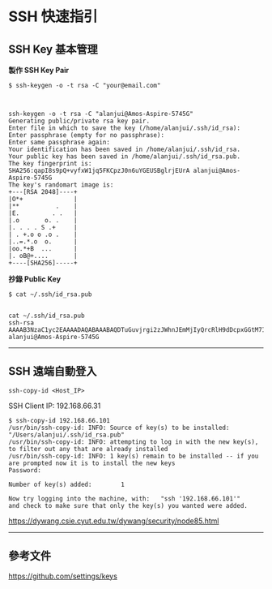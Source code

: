 # SSH 快速指引


## SSH Key 基本管理

**製作  SSH Key Pair**

    $ ssh-keygen -o -t rsa -C "your@email.com"



    ssh-keygen -o -t rsa -C "alanjui@Amos-Aspire-5745G"
    Generating public/private rsa key pair.
    Enter file in which to save the key (/home/alanjui/.ssh/id_rsa):
    Enter passphrase (empty for no passphrase):
    Enter same passphrase again:
    Your identification has been saved in /home/alanjui/.ssh/id_rsa.
    Your public key has been saved in /home/alanjui/.ssh/id_rsa.pub.
    The key fingerprint is:
    SHA256:qapI8s9pQ+vyfxW1jq5FKCpzJ0n6uYGEUSBglrjEUrA alanjui@Amos-Aspire-5745G
    The key's randomart image is:
    +---[RSA 2048]----+
    |O*+              |
    |**          .    |
    |E.         . .   |
    |.o       o. .    |
    |. . . . S .+     |
    | . +.o o .o .    |
    |..=.*.o  o.      |
    |oo.*+B  ...      |
    |. oB@+....       |
    +----[SHA256]-----+


**抄錄 Public Key**


    $ cat ~/.ssh/id_rsa.pub


    cat ~/.ssh/id_rsa.pub
    ssh-rsa AAAAB3NzaC1yc2EAAAADAQABAAABAQDTuGuvjrgi2zJWhnJEmMjIyQrcRlH9dDcpxGGtM7IOsiNcmUMOQVRLAqzExcbaI0ri9kMyR3vl1yF9EULswx3CdbVfRSauH3MDHmTtJSzoo5yRNTrYOHEe60fAajhjGXU+zOtXXxmX/extGticI8XpfSYS2r0/Fq8SxamUOpB6zLJykAzCnopDLpQdSP3Oz+lHMUqrQZPeKh5V2ZEftuY155+4Z2/6cB5fMxLsMsLlI8bKwqwzpCa5LP4uVZkil5weCO0UYM57mC21+hPNkvPTK9NxTOmuaaGGBzPRCfm1X2z8mVQ2DEO+awyUs0OWnu9OnN5l7PpdoTM3FnXEbkfT alanjui@Amos-Aspire-5745G



----------


## SSH 遠端自動登入


    ssh-copy-id <Host_IP>

SSH Client IP: 192.168.66.31

    $ ssh-copy-id 192.168.66.101
    /usr/bin/ssh-copy-id: INFO: Source of key(s) to be installed: "/Users/alanjui/.ssh/id_rsa.pub"
    /usr/bin/ssh-copy-id: INFO: attempting to log in with the new key(s), to filter out any that are already installed
    /usr/bin/ssh-copy-id: INFO: 1 key(s) remain to be installed -- if you are prompted now it is to install the new keys
    Password:
    
    Number of key(s) added:        1
    
    Now try logging into the machine, with:   "ssh '192.168.66.101'"
    and check to make sure that only the key(s) you wanted were added.


https://dywang.csie.cyut.edu.tw/dywang/security/node85.html



----------
## 參考文件


https://github.com/settings/keys


